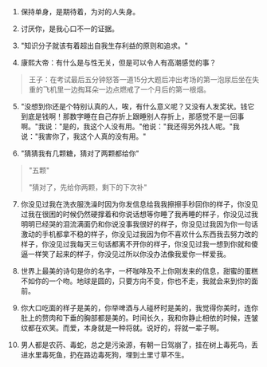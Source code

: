 1.  保持单身，是期待着，为对的人失身。

2.  讨厌你，是我心口不一的证据。

3.  "知识分子就该有着超出自我生存利益的原则和追求。"

4.  康熙大帝：有什么是与性无关，但是可以令人有高潮感觉的事？

> 王子：在考试最后五分钟怒答一道15分大题后冲出考场的第一泡尿后坐在失重的飞机里一边掏耳朵一边点燃戒了一个月后的第一根烟。

5.  "没想到你还是个特别认真的人，唉，有什么意义呢？又没有人发奖状。钱它到底是钱啊！那数字睡在自己存折上跟睡别人存折上，那感觉不是一回事啊。"我说："是的，我这个人没有用。"他说："我还得另外找人呢。"我说："我害你了，我这个人真的没有用。"

6.  "猜猜我有几颗糖，猜对了两颗都给你"

> "五颗"
>
> "猜对了，先给你两颗，剩下的下次补"

7.  你没见过我在洗衣服洗澡时因为你发信息给我我擦擦手秒回你的样子，你没见过我在很困的时候仍然硬撑着和你说话想等你睡了我再睡的样子，你没见过我明明已经哭的泪流满面仍和你说没事我很好的样子，你没见过我因为你一句话激动的手机都拿不稳的样子，你没见过我因为你不喜欢什么东西我去努力改的样子，你没见过我每天三句话都离不开你的样子，你没见过我一想到你就和傻逼一样笑了起来的样子，你没见过所以你没办法像我爱你一样爱我。

8.  世界上最美的诗句是你的名字，一杯咖啡及不上你刚发来的信息，甜蜜的蛋糕不如你的一个吻。地球是圆的，只要方向不变，你也不走，我就会来到你的面前。

9.  你大口吃面的样子是美的，你举啤酒与人碰杯时是美的，我觉得你美时，连你肚上的赘肉和下垂的胸部都是美的。时间长久，我和你静止相依的时候，连皱纹都在欢笑。而爱，本身就是一种将就。说好的，将就一辈子啊。

10. 男人都是农药、毒蛇，总之是污染源，有朝一日驾崩了，挂在树上毒死鸟，丢进水里毒死鱼，扔在路边毒死狗，埋到土里寸草不生。
